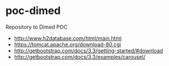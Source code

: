 # poc-dimed
Repository to Dimed POC

* http://www.h2database.com/html/main.html
* https://tomcat.apache.org/download-80.cgi
* http://getbootstrap.com/docs/3.3/getting-started/#download
* http://getbootstrap.com/docs/3.3/examples/carousel/	